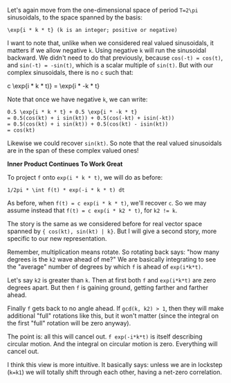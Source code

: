 Let's again move from the one-dimensional space of period `T=2\pi`
sinusoidals, to the space spanned by the basis:

    \exp{i * k * t} (k is an integer; positive or negative)

I want to note that, unlike when we considered real valued sinusoidals,
it matters if we allow negative `k`. Using negative `k` will run the
sinusoidal backward. We didn't need to do that previously, because
`cos(-t) = cos(t)`, and `sin(-t) = -sin(t)`, which is a scalar multiple
of `sin(t)`. But with our complex sinusoidals, there is no `c` such
that:

  c \exp{i * k * t)} = \exp{i * -k * t}

Note that once we have negative `k`, we can write:

    0.5 \exp{i * k * t} + 0.5 \exp{i * -k * t}
    = 0.5(cos(kt) + i sin(kt)) + 0.5(cos(-kt) + isin(-kt))
    = 0.5(cos(kt) + i sin(kt)) + 0.5(cos(kt) - isin(kt))
    = cos(kt)

Likewise we could recover `sin(kt)`. So note that the real valued
sinusoidals are in the span of these complex valued ones!

**Inner Product Continues To Work Great**

To project `f` onto `exp(i * k * t)`, we will do as before:

    1/2pi * \int f(t) * exp(-i * k * t) dt

As before, when `f(t) = c exp(i * k * t)`, we'll recover `c`. So we may
assume instead that `f(t) = c exp(i * k2 * t)`, for `k2 != k`.

The story is the same as we considered before for real vector space
spanned by `{ cos(kt), sin(kt) | k}`. But I will give a second story,
more specific to our new representation.

Remember, multiplication means rotate. So rotating back says: "how many
degrees is the `k2` wave ahead of me?" We are basically integrating to
see the "average" number of degrees by which `f` is ahead of
`exp(i*k*t)`.

Let's say `k2` is greater than `k`. Then at first both `f` and
`exp(i*k*t)` are zero degrees apart. But then `f` is gaining ground,
getting farther and farther ahead.

Finally `f` gets back to no angle ahead. If `gcd(k, k2) > 1`, then they
will make additional "full" rotations like this, but it won't matter
(since the integral on the first "full" rotation will be zero anyway).

The point is: all this will cancel out. `f exp(-i*k*t)` is itself
describing circular motion. And the integral on circular motion is zero.
Everything will cancel out.

I think this view is more intuitive. It basically says: unless we are in
lockstep (`k=k1`) we will totally shift through each other, having a
net-zero correlation.
